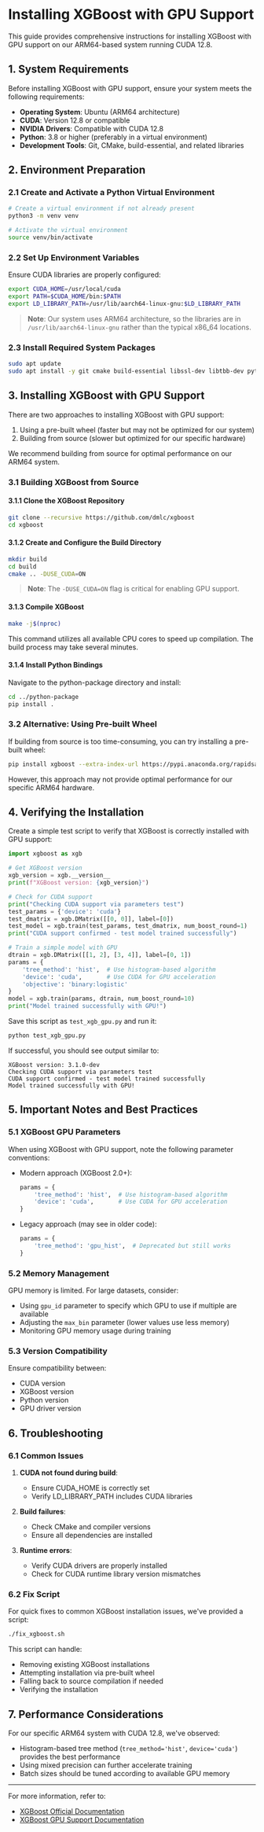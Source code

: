 # Installing XGBoost with GPU Support

This guide provides comprehensive instructions for installing XGBoost with GPU support on our ARM64-based system running CUDA 12.8.

## 1. System Requirements

Before installing XGBoost with GPU support, ensure your system meets the following requirements:

- **Operating System**: Ubuntu (ARM64 architecture)
- **CUDA**: Version 12.8 or compatible
- **NVIDIA Drivers**: Compatible with CUDA 12.8
- **Python**: 3.8 or higher (preferably in a virtual environment)
- **Development Tools**: Git, CMake, build-essential, and related libraries

## 2. Environment Preparation

### 2.1 Create and Activate a Python Virtual Environment

```bash
# Create a virtual environment if not already present
python3 -m venv venv

# Activate the virtual environment
source venv/bin/activate
```

### 2.2 Set Up Environment Variables

Ensure CUDA libraries are properly configured:

```bash
export CUDA_HOME=/usr/local/cuda
export PATH=$CUDA_HOME/bin:$PATH
export LD_LIBRARY_PATH=/usr/lib/aarch64-linux-gnu:$LD_LIBRARY_PATH
```

> **Note**: Our system uses ARM64 architecture, so the libraries are in `/usr/lib/aarch64-linux-gnu` rather than the typical x86_64 locations.

### 2.3 Install Required System Packages

```bash
sudo apt update
sudo apt install -y git cmake build-essential libssl-dev libtbb-dev python3-dev python3-pip
```

## 3. Installing XGBoost with GPU Support

There are two approaches to installing XGBoost with GPU support:

1. Using a pre-built wheel (faster but may not be optimized for our system)
2. Building from source (slower but optimized for our specific hardware)

We recommend building from source for optimal performance on our ARM64 system.

### 3.1 Building XGBoost from Source

#### 3.1.1 Clone the XGBoost Repository

```bash
git clone --recursive https://github.com/dmlc/xgboost
cd xgboost
```

#### 3.1.2 Create and Configure the Build Directory

```bash
mkdir build
cd build
cmake .. -DUSE_CUDA=ON
```

> **Note**: The `-DUSE_CUDA=ON` flag is critical for enabling GPU support.

#### 3.1.3 Compile XGBoost

```bash
make -j$(nproc)
```

This command utilizes all available CPU cores to speed up compilation. The build process may take several minutes.

#### 3.1.4 Install Python Bindings

Navigate to the python-package directory and install:

```bash
cd ../python-package
pip install .
```

### 3.2 Alternative: Using Pre-built Wheel

If building from source is too time-consuming, you can try installing a pre-built wheel:

```bash
pip install xgboost --extra-index-url https://pypi.anaconda.org/rapidsai/simple
```

However, this approach may not provide optimal performance for our specific ARM64 hardware.

## 4. Verifying the Installation

Create a simple test script to verify that XGBoost is correctly installed with GPU support:

```python
import xgboost as xgb

# Get XGBoost version
xgb_version = xgb.__version__
print(f"XGBoost version: {xgb_version}")

# Check for CUDA support
print("Checking CUDA support via parameters test")
test_params = {'device': 'cuda'}
test_dmatrix = xgb.DMatrix([[0, 0]], label=[0])
test_model = xgb.train(test_params, test_dmatrix, num_boost_round=1)
print("CUDA support confirmed - test model trained successfully")

# Train a simple model with GPU
dtrain = xgb.DMatrix([[1, 2], [3, 4]], label=[0, 1])
params = {
    'tree_method': 'hist',  # Use histogram-based algorithm
    'device': 'cuda',       # Use CUDA for GPU acceleration
    'objective': 'binary:logistic'
}
model = xgb.train(params, dtrain, num_boost_round=10)
print("Model trained successfully with GPU!")
```

Save this script as `test_xgb_gpu.py` and run it:

```bash
python test_xgb_gpu.py
```

If successful, you should see output similar to:

```
XGBoost version: 3.1.0-dev
Checking CUDA support via parameters test
CUDA support confirmed - test model trained successfully
Model trained successfully with GPU!
```

## 5. Important Notes and Best Practices

### 5.1 XGBoost GPU Parameters

When using XGBoost with GPU support, note the following parameter conventions:

- Modern approach (XGBoost 2.0+):
  ```python
  params = {
      'tree_method': 'hist',  # Use histogram-based algorithm
      'device': 'cuda',       # Use CUDA for GPU acceleration
  }
  ```

- Legacy approach (may see in older code):
  ```python
  params = {
      'tree_method': 'gpu_hist',  # Deprecated but still works
  }
  ```

### 5.2 Memory Management

GPU memory is limited. For large datasets, consider:

- Using `gpu_id` parameter to specify which GPU to use if multiple are available
- Adjusting the `max_bin` parameter (lower values use less memory)
- Monitoring GPU memory usage during training

### 5.3 Version Compatibility

Ensure compatibility between:
- CUDA version
- XGBoost version
- Python version
- GPU driver version

## 6. Troubleshooting

### 6.1 Common Issues

1. **CUDA not found during build**:
   - Ensure CUDA_HOME is correctly set
   - Verify LD_LIBRARY_PATH includes CUDA libraries

2. **Build failures**:
   - Check CMake and compiler versions
   - Ensure all dependencies are installed

3. **Runtime errors**:
   - Verify CUDA drivers are properly installed
   - Check for CUDA runtime library version mismatches

### 6.2 Fix Script

For quick fixes to common XGBoost installation issues, we've provided a script:

```bash
./fix_xgboost.sh
```

This script can handle:
- Removing existing XGBoost installations
- Attempting installation via pre-built wheel
- Falling back to source compilation if needed
- Verifying the installation

## 7. Performance Considerations

For our specific ARM64 system with CUDA 12.8, we've observed:

- Histogram-based tree method (`tree_method='hist'`, `device='cuda'`) provides the best performance
- Using mixed precision can further accelerate training
- Batch sizes should be tuned according to available GPU memory

---

For more information, refer to:
- [XGBoost Official Documentation](https://xgboost.readthedocs.io/)
- [XGBoost GPU Support Documentation](https://xgboost.readthedocs.io/en/latest/gpu/index.html)

